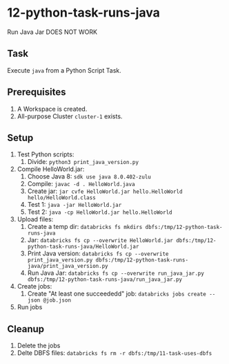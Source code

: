 # 12-python-task-runs-java


Run Java Jar DOES NOT WORK

## Task
Execute `java` from a Python Script Task.

## Prerequisites
1. A Workspace is created.
2. All-purpose Cluster `cluster-1` exists.

## Setup
1. Test Python scripts:
	1. Divide: `python3 print_java_version.py`
2. Compile HelloWorld.jar:
	1. Choose Java 8: `sdk use java 8.0.402-zulu`
	2. Compile: `javac -d . HelloWorld.java`
	3. Create jar: `jar cvfe HelloWorld.jar hello.HelloWorld hello/HelloWorld.class`
	4. Test 1: `java -jar HelloWorld.jar`
	5. Test 2: `java -cp HelloWorld.jar hello.HelloWorld`
1. Upload files:
	1. Create a temp dir: `databricks fs mkdirs dbfs:/tmp/12-python-task-runs-java`
	2. Jar: `databricks fs cp --overwrite HelloWorld.jar dbfs:/tmp/12-python-task-runs-java/HelloWorld.jar`
	3. Print Java version: `databricks fs cp --overwrite print_java_version.py dbfs:/tmp/12-python-task-runs-java/print_java_version.py`
	4. Run Java Jar: `databricks fs cp --overwrite run_java_jar.py dbfs:/tmp/12-python-task-runs-java/run_java_jar.py`
2. Create jobs:
	1. Create "At least one succeededd" job: `databricks jobs create --json @job.json`
3. Run jobs

## Cleanup
1. Delete the jobs
2. Delte DBFS files: `databricks fs rm -r dbfs:/tmp/11-task-uses-dbfs`
